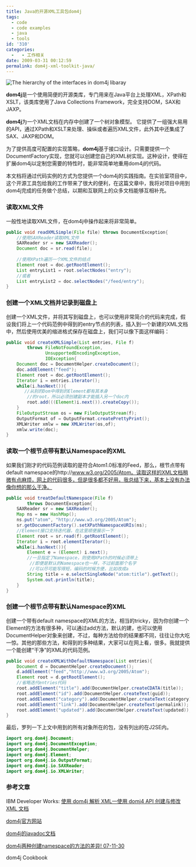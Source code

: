 ```yaml
---
title: Java的开源XML工具包dom4j
tags:
  - code
  - code examples
  - java
  - tools
id: '310'
categories:
  -   - 工作相关
date: 2009-03-31 00:12:59
permalink: dom4j-xml-toolkit-java/
---
```


![The hierarchy of the interfaces in dom4j libaray](http://lh6.ggpht.com/_QYicOeu89Bk/SafPc8W7V6I/AAAAAAAABJo/pe3JBdV_QJg/s400/dom4j-interface-hierarchy.png)

**dom4j**是一个使用简便的开源类库，专门用来在Java平台上处理XML，XPath和XSLT，该类库使用了Java Collections Framework，完全支持DOM，SAX和JAXP。

**dom4j**为一个XML文档在内存中创建了一个树对象模型。 它提供了一组强大易用的API，通过XPath和XSLT来处理、操纵或者遍历XML文件，此外其中还集成了SAX、JAXP和DOM。

为了提供高度可配置的实现策略，**dom4j**基于接口设计。只需要提供一个DocumentFactory实现，您就可以创建您自己的XML树实现。这种设计，使得在扩展dom4j以定制您需要的特性时，能非常简单地重用dom4j的代码。

本文档将通过代码实例的方式为您提供一个dom4j的实践指南。在实验室项目中，这个开源工具包给我的工作带来了很大的便利，在这篇文章中，我将对项目中用到dom4j完成的任务做个总结，以期和互联网上的众多文档能够互相补充。
<!-- more -->
### 读取XML文件

一般性地读取XML文件，在dom4j中操作起来将非常简单。

```java
public void readXMLSimple(File file) throws DocumentException{
    //使用SAXReader读取XML文件
    SAXReader sr = new SAXReader();
    Document doc = sr.read(file);
    
    //使用XPath遍历一个XML文件的结点
    Element root = doc.getRootElement();
    List entryList1 = root.selectNodes("entry");
    //或者
    List entryList2 = doc.selectNodes("/feed/entry");
}
```

### 创建一个XML文档并记录到磁盘上

创建一个XML文件，并将其写到磁盘上，也可以使用非常简介的代码来完成，假设我们将上一个代码范例中得到的entry节点的列表，插入到一个新建的XML文档中，然后使用优美的缩进格式保存在磁盘上，我们可以像下面这样编码：

```java
public void createXMLSimple(List entries, File f)
        throws FileNotFoundException, 
               UnsupportedEncodingException,
               IOException{
    Document doc = DocumentHelper.createDocument();
    doc.addElement("feed");
    Element root = doc.getRootElement();
    Iterator i = entries.iterator();
    while(i.hasNext()){
       //从别的Dom中得到的Element都有其本身
        //的root，所以必须创建副本才能插入另一个doc内
        root.add(((Element)i.next()).createCopy());
    }
    FileOutputStream os = new FileOutputStream(f);
    OutputFormat of = OutputFormat.createPrettyPrint();
    XMLWriter xmlw = new XMLWriter(os,of);
    xmlw.write(doc);
}
```

### 读取一个根节点带有默认Namespace的XML

如果我们刚才的代码范例读取的是符合Atom1.0标准的Feed，那么，根节点带有default namespace的http://www.w3.org/2005/Atom。读取这样的XML文档稍微有点麻烦，网上的代码很多，但是很多都不好用，我总结下来，基本上没有办法像你想的那么干净。

```java
public void treatDefaultNamespace(File f) 
        throws DocumentException{
    SAXReader sr = new SAXReader();
    Map ns = new HashMap();
    ns.put("atom", "http://www.w3.org/2005/Atom");
    sr.getDocumentFactory().setXPathNamespaceURIs(ns);
    //Element接口支持迭代器，在这里顺便展示一下
    Element root = sr.read(f).getRootElement();
    Iterator i = root.elementIterator();
    while(i.hasNext()){
        Element e = (Element) i.next();
        //一旦指定了Namespace，则使用XPath的时候必须带上
         //即便是默认的Namespace也一样，不过前面那个名字
         //可以尽可能写得短，编码的时候方便，比如改成a
        String title = e.selectSingleNode("atom:title").getText();
        System.out.println(title);
    }
}
```

### 创建一个根节点带有默认Namespace的XML

创建一个带有default namespace的XML的方法，相当的tricky，因为你创建一个Element的方法有很多种，可以通过add方法，默认的建，也可以使用DocumentHelper对象来创建，不过，每种方法给你的结果都不同，往往让你大吃一惊。其他的那些方法，和得到的多种结果，大家可以在网上看，很多。我就提供一个能创建“干净”的XML的代码范例。

```java
public void createXMLWithDefaultNamespace(List entries){
    Document d = DocumentHelper.createDocument();
    d.addElement("feed","http://www.w3.org/2005/Atom");
    Element root = d.getRootElement();
    //省略迭代entries代码
    root.addElement("title").add(DocumentHelper.createCDATA(title));
    root.addElement("id").add(DocumentHelper.createText(guid));
    root.addElement("category").add(DocumentHelper.createText(category));
    root.addElement("link").add(DocumentHelper.createText(permalink));
    root.addElement("updated").add(DocumentHelper.createText(updated));
}
```

最后，罗列一下上文中用到的所有对象所在的包，没有列出的在J2SE内。

```java
import org.dom4j.Document;
import org.dom4j.DocumentException;
import org.dom4j.DocumentHelper;
import org.dom4j.Element;
import org.dom4j.io.OutputFormat;
import org.dom4j.io.SAXReader;
import org.dom4j.io.XMLWriter;
```

### 参考文章

IBM Developer Works: [使用 dom4j 解析 XML—使用 domj4 API 创建与修改 XML 文档](http://www.ibm.com/developerworks/cn/xml/x-dom4j.html)

[dom4j官方网站](http://www.dom4j.org/)

[dom4j的javadoc文档](http://www.dom4j.org/dom4j-1.6.1/apidocs/)

[dom4j两种创建namespace的方法的差异! 07-11-30](http://zhangjiansheng.blogspot.com/2007/11/dom4jnamespace.html)

dom4j Cookbook